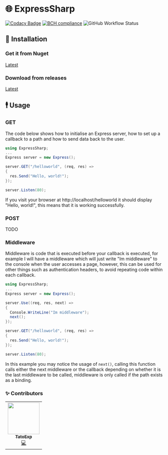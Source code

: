 # 🌐 ExpressSharp
[![Codacy Badge](https://api.codacy.com/project/badge/Grade/bf2357c6c3fd47b9ae75e45b22ad9b46)](https://app.codacy.com/gh/EpicTestingTempOrganizationForStuff/ExpressSharp?utm_source=github.com&utm_medium=referral&utm_content=EpicTestingTempOrganizationForStuff/ExpressSharp&utm_campaign=Badge_Grade)
[![BCH compliance](https://bettercodehub.com/edge/badge/EpicTestingTempOrganizationForStuff/ExpressSharp?branch=master)](https://bettercodehub.com/) ![GitHub Workflow Status](https://img.shields.io/github/workflow/status/EpicTestingTempOrganizationForStuff/ExpressSharp/.NET%20Core)
## 👷 Installation
### Get it from Nuget
[Latest](https://nuget.org)
### Download from releases
[Latest](https://github.com/EpicTestingTempOrganizationForStuff/ExpressSharp/releases)

## 🕴️ Usage

### GET
The code below shows how to initialise an Express server, how to set up a callback to a path and how to send data back to the user.
```cs
using ExpressSharp;
...
Express server = new Express();

server.GET("/helloworld", (req, res) =>
{
  res.Send("Hello, world!");
});

server.Listen(80);
```
If you visit your browser at http://localhost/helloworld it should display "Hello, world!", this means that it is working successfully.

### POST
TODO

### Middleware
Middleware is code that is executed before your callback is executed, for example I will have a middleware which will just write "Im middleware" to the console when the user accesses a page, however, this can be used for other things such as authentication headers, to avoid repeating code within each callback.

```cs
using ExpressSharp;
...
Express server = new Express();

server.Use((req, res, next) =>
{
  Console.WriteLine("Im middleware");
  next();
});

server.GET("/helloworld", (req, res) =>
{
  res.Send("Hello, world!");
});

server.Listen(80);
```
In this example you may notice the usage of `next()`, calling this function calls either the next middleware or the callback depending on whether it is the last middleware to be called, middleware is only called if the path exists as a binding.

### ✨ Contributors

<table>
  <tr>
    <td align="center"><a href="https://mwareing.xyz/"><img src="https://avatars1.githubusercontent.com/u/29664925?s=460&v=4" width="100px;" alt=""/><br /><sub><b>TatoExp</b></sub></a><br /><a href="https://github.com/EpicTestingTempOrganizationForStuff/ExpressSharp/commits?author=TatoExp" title="Code">💻</a></td>
  </tr>
</table>
